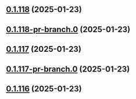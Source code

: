 ## [0.1.118](https://github.com/latha-414/AWS-CICD-web-app/compare/v0.1.118-pr-branch.0...v0.1.118) (2025-01-23)



## [0.1.118-pr-branch.0](https://github.com/latha-414/AWS-CICD-web-app/compare/v0.1.117...v0.1.118-pr-branch.0) (2025-01-23)



## [0.1.117](https://github.com/latha-414/AWS-CICD-web-app/compare/v0.1.117-pr-branch.0...v0.1.117) (2025-01-23)



## [0.1.117-pr-branch.0](https://github.com/latha-414/AWS-CICD-web-app/compare/v0.1.116...v0.1.117-pr-branch.0) (2025-01-23)



## [0.1.116](https://github.com/latha-414/AWS-CICD-web-app/compare/v0.1.116-pr-branch.0...v0.1.116) (2025-01-23)



